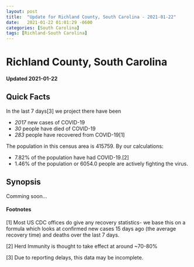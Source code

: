 ```yaml
---
layout: post
title:  "Update for Richland County, South Carolina - 2021-01-22"
date:   2021-01-22 01:01:29 -0600
categories: [South Carolina]
tags: [Richland-South Carolina]
---
```


# Richland County, South Carolina
#### Updated 2021-01-22

## Quick Facts

In the last 7 days[3] we project there have been
- *2017* new cases of COVID-19
- *30* people have died of COVID-19
- *283* people have recovered from COVID-19[1]

The population in this census area is 415759. By our calculations:
- 7.82% of the population have had COVID-19.[2]
- 1.46% of the population or 6054.0 people are actively fighting the virus.

## Synopsis

Comming soon...


#### Footnotes

[1] Most US CDC offices do give any recovery statistics- we base this on a formula which looks at confirmed new cases
15 days ago (the average recovery time) and deaths over the last 7 days.

[2] Herd Immunity is thought to take effect at around ~70-80%

[3] Due to reporting delays, this data may be incomplete.
 
    